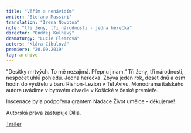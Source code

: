 ```yaml
---
title: "Věřím a nenávidím"
writer: "Stefano Massini"
translation: "Irena Novotná"
note: "tři ženy, tři národnosti - jedna herečka"
director: "Ondřej Kulhavý"
dramaturgy: "Lucie Flemrová"
actors: "Klára Cibulová"
premiere: "20.09.2019"
tag: archive
---
```


"Desítky mrtvých. To mě nezajímá. Přepnu jinam.” Tři ženy, tři národnosti, nespočet úhlů pohledu. Jedna herečka. Zbývá jeden rok, deset dnů a osm hodin do výstřelu v baru Rishon-Lezion v Tel Avivu. Monodrama italského autora uvádíme v bytovém divadle v Košické v české premiéře.

Inscenace byla podpořena grantem Nadace Život umělce - děkujeme!

Autorská práva zastupuje Dilia.

[Trailer](https://www.youtube.com/watch?v=u3wrXN6Y0us)
